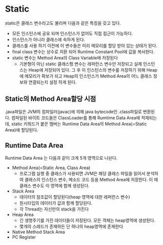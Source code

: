 # Static

static은 클래스 변수라고도 불리며 다음과 같은 특징을 갖고 있다.

- 모든 인스턴스에 공유 되며 인스턴스가 없어도 직접 접근이 가능하다.
- 인스턴스가 아니라 클래스에 속하게 된다.
- 클래스를 사용 하기 이전에 이 변수들은 미리 메모리를 할당 받아 있는 상태가 된다.
- final class 변수는 상수로 치환 되어 Runtime Constant Pool에 값을 복사한다.
- static 변수는 Method Area의 Class Variable에 저장된다
  - 기본형이 아닌 static 클래스형 변수는 레퍼런스 변수만 저장되고 실제 인스턴스는 Heap에 저장되어 있다. 그 후 이 인스턴스의 변수를 저장하기 위해 Heap에 메모리가 확보가 되고 Heap의 인스턴스가 Method Area의 어느 클래스 정보와 연결되는지 설정 하게 된다.



## Static의 Method Area할당 시점

.java파일은 JVM의 컴파일러(javac)에 의해 java bytecode인 .class파일로 변환된다.
컴파일된 바이트 코드들은 ClassLoader를 통해 Rumtime Data Area에 적재되는데, static 키워드가 붙은 멤버는 Runtime Data Area의 Method Area(=Static Area)에 할당된다.

## Runtime Data Area

Runtime Data Area 는 다음과 같이 크게 5개 영역으로 나뉜다.

- Method Area(=Static Area, Class Area)
  - 프로그램 실행 중 클래스가 사용되면 JVM은 해당 클래스 파일을 읽어서 분석하여 클래스의 인스턴스 변수, 메소드 코드 등을 Method Area에 저장한다. 이 때 클래스 변수도 이 영역에 함께 생성된다.
- Stack Area
  - 데이터의 참조값이 할당된다(heap 영역에 대한 레퍼런스 변수)
  - 원시타입의 데이터가 값과 함께 할당된다.
  - 각 Thread는 자신만의 stack을 가진다
- Heap Area
  - 긴 생명주기를 가진 데이터들이 저장된다. 모든 객체는 heap영역에 생성된다.
  - 몇개의 스레드가 존재하든 단 하나의 heap영역에 존재한다
- Native Method Stack Area
- PC Register
